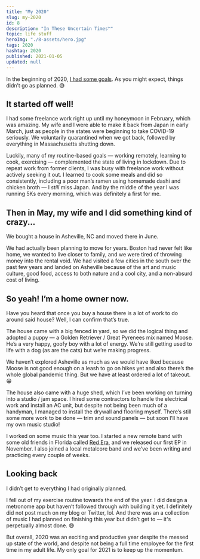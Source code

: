 ```yaml
---
title: "My 2020"
slug: my-2020
id: 8
description: "In These Uncertain Times™"
topic: life stuff
heroImg: "./8-assets/hero.jpg"
tags: 2020
hashtag: 2020
published: 2021-01-05
updated: null
---
```


In the beginning of 2020, [I had some goals](/blog/2019-2020). As you might expect, things didn’t go as planned. 😅

## It started off well!

I had some freelance work right up until my honeymoon in February, which was amazing. My wife and I were able to make it back from Japan in early March, just as people in the states were beginning to take COVID-19 seriously. We voluntarily quarantined when we got back, followed by everything in Massachusetts shutting down.

Luckily, many of my routine-based goals — working remotely, learning to cook, exercising — complemented the state of living in lockdown. Due to repeat work from former clients, I was busy with freelance work without actively seeking it out. I learned to cook some meals and did so consistently, including a poor man’s ramen using homemade dashi and chicken broth — I _still_ miss Japan. And by the middle of the year I was running 5Ks every morning, which was definitely a first for me.

## Then in May, my wife and I did something kind of crazy...

We bought a house in Asheville, NC and moved there in June.

We had actually been planning to move for years. Boston had never felt like home, we wanted to live closer to family, and we were tired of throwing money into the rental void. We had visited a few cities in the south over the past few years and landed on Asheville because of the art and music culture, good food, access to both nature and a cool city, and a non-absurd cost of living.

## So yeah! I’m a home owner now.

Have you heard that once you buy a house there is a lot of work to do around said house? Well, I can confirm that’s true.

The house came with a big fenced in yard, so we did the logical thing and adopted a puppy — a Golden Retriever / Great Pyrenees mix named Moose. He’s a very happy, goofy boy with a lot of energy. We’re still getting used to life with a dog (as are the cats) but we’re making progress.

We haven’t explored Asheville as much as we would have liked because Moose is not good enough on a leash to go on hikes yet and also there’s the whole global pandemic thing. But we have at least ordered a lot of takeout. 😁

The house also came with a huge shed, which I’ve been working on turning into a studio / jam space. I hired some contractors to handle the electrical work and install an AC unit, but despite not being been much of a handyman, I managed to install the drywall and flooring myself. There’s still some more work to be done — trim and sound panels — but soon I’ll have my own music studio!

I worked on some music this year too. I started a new remote band with some old friends in Florida called [Red Era](https://red-era.com), and we released our first EP in November. I also joined a local metalcore band and we’ve been writing and practicing every couple of weeks.

## Looking back

I didn’t get to everything I had originally planned.

I fell out of my exercise routine towards the end of the year. I did design a metronome app but haven’t followed through with building it yet. I definitely did not post much on my blog or Twitter, lol. And there was an a collection of music I had planned on finishing this year but didn’t get to — it's perpetually almost done. 😅 

But overall, 2020 was an exciting and productive year despite the messed up state of the world, and despite not being a full time employee for the first time in my adult life. My only goal for 2021 is to keep up the momentum.